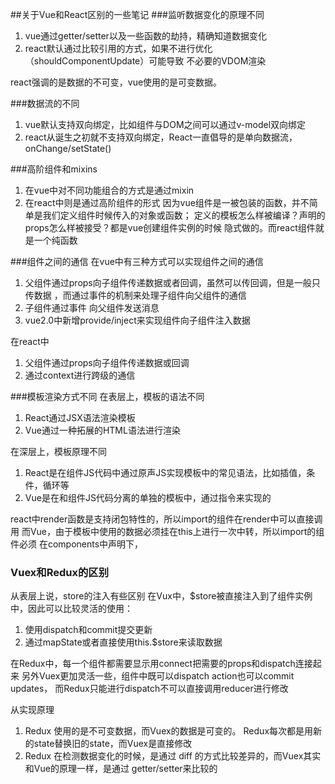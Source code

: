 ##关于Vue和React区别的一些笔记
###监听数据变化的原理不同
1. vue通过getter/setter以及一些函数的劫持，精确知道数据变化
2. react默认通过比较引用的方式，如果不进行优化（shouldComponentUpdate）可能导致
不必要的VDOM渲染

react强调的是数据的不可变，vue使用的是可变数据。

###数据流的不同
1. vue默认支持双向绑定，比如组件与DOM之间可以通过v-model双向绑定
2. react从诞生之初就不支持双向绑定，React一直倡导的是单向数据流，onChange/setState()

###高阶组件和mixins
1. 在vue中对不同功能组合的方式是通过mixin
2. 在react中则是通过高阶组件的形式
因为vue组件是一被包装的函数，并不简单是我们定义组件时候传入的对象或函数；
定义的模板怎么样被编译？声明的props怎么样被接受？都是vue创建组件实例的时候
隐式做的。而react组件就是一个纯函数

###组件之间的通信
在vue中有三种方式可以实现组件之间的通信
1. 父组件通过props向子组件传递数据或者回调，虽然可以传回调，但是一般只传数据
，而通过事件的机制来处理子组件向父组件的通信
2. 子组件通过事件 向父组件发送消息
3. vue2.0中新增provide/inject来实现组件向子组件注入数据

在react中
1. 父组件通过props向子组件传递数据或回调
2. 通过context进行跨级的通信

###模板渲染方式不同
在表层上，模板的语法不同
1. React通过JSX语法渲染模板
2. Vue通过一种拓展的HTML语法进行渲染

在深层上，模板原理不同
1. React是在组件JS代码中通过原声JS实现模板中的常见语法，比如插值，条件，循环等
2. Vue是在和组件JS代码分离的单独的模板中，通过指令来实现的

react中render函数是支持闭包特性的，所以import的组件在render中可以直接调用
而Vue，由于模板中使用的数据必须挂在this上进行一次中转，所以import的组件必须
在components中声明下，

### Vuex和Redux的区别
从表层上说，store的注入有些区别
在Vux中，$store被直接注入到了组件实例中，因此可以比较灵活的使用：
1. 使用dispatch和commit提交更新
2. 通过mapState或者直接使用this.$store来读取数据

在Redux中，每一个组件都需要显示用connect把需要的props和dispatch连接起来
另外Vuex更加灵活一些，组件中既可以dispatch action也可以commit updates，
而Redux只能进行dispatch不可以直接调用reducer进行修改

从实现原理
1. Redux 使用的是不可变数据，而Vuex的数据是可变的。
   Redux每次都是用新的state替换旧的state，而Vuex是直接修改
2. Redux 在检测数据变化的时候，是通过 diff 的方式比较差异的，而Vuex其实和Vue的原理一样，是通过
   getter/setter来比较的
